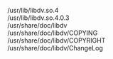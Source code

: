 /usr/lib/libdv.so.4  
/usr/lib/libdv.so.4.0.3  
/usr/share/doc/libdv  
/usr/share/doc/libdv/COPYING  
/usr/share/doc/libdv/COPYRIGHT  
/usr/share/doc/libdv/ChangeLog  
